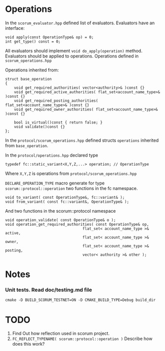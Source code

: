 # Operations
In the `scorum_evaluator.hpp` defined list of evaluators.
Evaluators have an interface:

    void apply(const OperationType& op) = 0;
    int get_type() const = 0;

All evaluators should implement `void do_apply(operation)` method.
Evaluators should be applied to operations. Operations defined in `scorum_operations.hpp`

Operations inherited from:

    struct base_operation
    {
        void get_required_authorities( vector<authority>& )const {}
        void get_required_active_authorities( flat_set<account_name_type>& )const {}
        void get_required_posting_authorities( flat_set<account_name_type>& )const {}
        void get_required_owner_authorities( flat_set<account_name_type>& )const {}

        bool is_virtual()const { return false; }
        void validate()const {}
    };

In the `protocol/scorum_operations.hpp` defined structs `operations` inherited from `base_operation`.

In the `protocol/operations.hpp` declared type

    typedef fc::static_variant<X,Y,Z,...> operation; // OperationType

Where `X,Y,Z` is operations from `protocol/scorum_operations.hpp`

`DECLARE_OPERATION_TYPE` macro generate for type `scorum::protocol::operation` two functions in the fc namespace.

    void to_variant( const OperationType&, fc::variant& );
    void from_variant( const fc::variant&, OperationType& );

And two functions in the scorum::protocol namespace

    void operation_validate( const OperationType& o );
    void operation_get_required_authorities( const OperationType& op,
                                       flat_set< account_name_type >& active,
                                       flat_set< account_name_type >& owner,
                                       flat_set< account_name_type >& posting,
                                       vector< authority >& other );

# Notes
### Unit tests. Read doc/testing.md file

    cmake -D BUILD_SCORUM_TESTNET=ON -D CMAKE_BUILD_TYPE=Debug build_dir


# TODO
1. Find Out how reflection used in scorum project.
2. `FC_REFLECT_TYPENAME( scorum::protocol::operation )` Describe how does this work?




